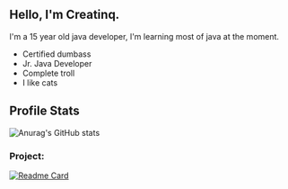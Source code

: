 ## Hello, I'm Creatinq.

I'm a 15 year old java developer, I'm learning most of java at the moment.
- Certified dumbass
- Jr. Java Developer
- Complete troll
- I like cats

## Profile Stats

![Anurag's GitHub stats](https://github-readme-stats.vercel.app/api?username=Creatinq&show_icons=true&theme=radical)

### Project:

[![Readme Card](https://github-readme-stats.vercel.app/api/pin/?username=client_archives&repo=zonix-client)](https://github.com/client-archives/zonix-client)
